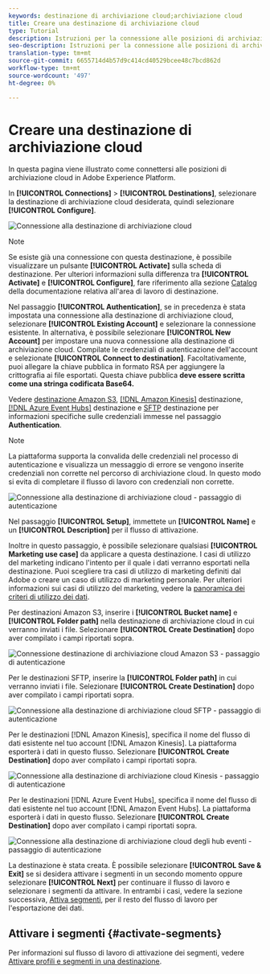 ```yaml
---
keywords: destinazione di archiviazione cloud;archiviazione cloud
title: Creare una destinazione di archiviazione cloud
type: Tutorial
description: Istruzioni per la connessione alle posizioni di archiviazione cloud
seo-description: Istruzioni per la connessione alle posizioni di archiviazione cloud
translation-type: tm+mt
source-git-commit: 6655714d4b57d9c414cd40529bcee48c7bcd862d
workflow-type: tm+mt
source-wordcount: '497'
ht-degree: 0%

---
```



# Creare una destinazione di archiviazione cloud

In questa pagina viene illustrato come connettersi alle posizioni di archiviazione cloud in Adobe Experience Platform.

In **[!UICONTROL Connections]** > **[!UICONTROL Destinations]**, selezionare la destinazione di archiviazione cloud desiderata, quindi selezionare **[!UICONTROL Configure]**.

![Connessione alla destinazione di archiviazione cloud](../../assets/catalog/cloud-storage/workflow/connect.png)

>[!NOTE]
>
>Se esiste già una connessione con questa destinazione, è possibile visualizzare un pulsante **[!UICONTROL Activate]** sulla scheda di destinazione. Per ulteriori informazioni sulla differenza tra **[!UICONTROL Activate]** e **[!UICONTROL Configure]**, fare riferimento alla sezione [Catalog](../../ui/destinations-workspace.md#catalog) della documentazione relativa all&#39;area di lavoro di destinazione.

Nel passaggio **[!UICONTROL Authentication]**, se in precedenza è stata impostata una connessione alla destinazione di archiviazione cloud, selezionare **[!UICONTROL Existing Account]** e selezionare la connessione esistente. In alternativa, è possibile selezionare **[!UICONTROL New Account]** per impostare una nuova connessione alla destinazione di archiviazione cloud. Compilate le credenziali di autenticazione dell&#39;account e selezionate **[!UICONTROL Connect to destination]**. Facoltativamente, puoi allegare la chiave pubblica in formato RSA per aggiungere la crittografia ai file esportati. Questa chiave pubblica **deve essere scritta come una stringa codificata Base64.**

Vedere [ destinazione Amazon S3](./amazon-s3.md), [[!DNL Amazon Kinesis]](./amazon-kinesis.md) destinazione, [[!DNL Azure Event Hubs]](./azure-event-hubs.md) destinazione e [SFTP](./sftp.md) destinazione per informazioni specifiche sulle credenziali immesse nel passaggio **Authentication**.

>[!NOTE]
>
>La piattaforma supporta la convalida delle credenziali nel processo di autenticazione e visualizza un messaggio di errore se vengono inserite credenziali non corrette nel percorso di archiviazione cloud. In questo modo si evita di completare il flusso di lavoro con credenziali non corrette.

![Connessione alla destinazione di archiviazione cloud - passaggio di autenticazione](../../assets/catalog/cloud-storage/workflow/destination-account.png)

Nel passaggio **[!UICONTROL Setup]**, immettete un **[!UICONTROL Name]** e un **[!UICONTROL Description]** per il flusso di attivazione.

Inoltre in questo passaggio, è possibile selezionare qualsiasi **[!UICONTROL Marketing use case]** da applicare a questa destinazione. I casi di utilizzo del marketing indicano l&#39;intento per il quale i dati verranno esportati nella destinazione. Puoi scegliere tra  casi di utilizzo di marketing definiti dal Adobe o creare un caso di utilizzo di marketing personale. Per ulteriori informazioni sui casi di utilizzo del marketing, vedere la [panoramica dei criteri di utilizzo dei dati](../../../data-governance/policies/overview.md).

Per  destinazioni Amazon S3, inserire i **[!UICONTROL Bucket name]** e **[!UICONTROL Folder path]** nella destinazione di archiviazione cloud in cui verranno inviati i file. Selezionare **[!UICONTROL Create Destination]** dopo aver compilato i campi riportati sopra.

![Connessione  destinazione di archiviazione cloud Amazon S3 - passaggio di autenticazione](../../assets/catalog/cloud-storage/workflow/amazon-s3-setup.png)

Per le destinazioni SFTP, inserire la **[!UICONTROL Folder path]** in cui verranno inviati i file. Selezionare **[!UICONTROL Create Destination]** dopo aver compilato i campi riportati sopra.

![Connessione alla destinazione di archiviazione cloud SFTP - passaggio di autenticazione](../../assets/catalog/cloud-storage/workflow/sftp-setup.png)

Per le destinazioni [!DNL Amazon Kinesis], specifica il nome del flusso di dati esistente nel tuo account [!DNL Amazon Kinesis]. La piattaforma esporterà i dati in questo flusso. Selezionare **[!UICONTROL Create Destination]** dopo aver compilato i campi riportati sopra.

![Connessione alla destinazione di archiviazione cloud Kinesis - passaggio di autenticazione](../../assets/catalog/cloud-storage/workflow/kinesis-setup.png)

Per le destinazioni [!DNL Azure Event Hubs], specifica il nome del flusso di dati esistente nel tuo account [!DNL Amazon Event Hubs]. La piattaforma esporterà i dati in questo flusso. Selezionare **[!UICONTROL Create Destination]** dopo aver compilato i campi riportati sopra.

![Connessione alla destinazione di archiviazione cloud degli hub eventi - passaggio di autenticazione](../../assets/catalog/cloud-storage/workflow/event-hubs-setup.png)

La destinazione è stata creata. È possibile selezionare **[!UICONTROL Save & Exit]** se si desidera attivare i segmenti in un secondo momento oppure selezionare **[!UICONTROL Next]** per continuare il flusso di lavoro e selezionare i segmenti da attivare. In entrambi i casi, vedere la sezione successiva, [Attiva segmenti](#activate-segments), per il resto del flusso di lavoro per l&#39;esportazione dei dati.

## Attivare i segmenti {#activate-segments}

Per informazioni sul flusso di lavoro di attivazione dei segmenti, vedere [Attivare profili e segmenti in una destinazione](../../ui/activate-destinations.md).